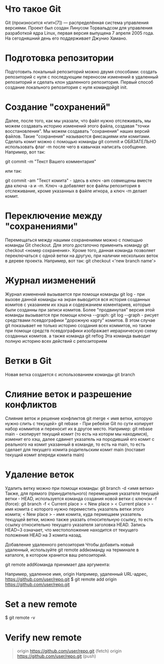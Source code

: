 # Что такое Git 
Git (произносится «гит»[7]) — распределённая система управления версиями. Проект был создан Линусом Торвальдсом для управления разработкой ядра Linux, первая версия выпущена 7 апреля 2005 года. На сегодняшний день его поддерживает Джунио Хамано.

# Подготовка репозитории
Подготовить локальный репозиторий можно двумя способами: создать репозиторий с нуля с последующим
переносом изменений в удаленный репозиторий и сделать клон удаленного репозитория.
Первый способ создание локального репозитория с нуля командойgit init.

# Создание "сохранений"
Далее, после того, как мы указали, что файл нужно отслеживать, мы можем создавать историю изменений этого файла, создавая "точки восстановления".
Мы можем создавать "сохранения" наших версий файлов. Такие "сохранения" называются фиксациями или комитами.
Сделать комит можно с помощью команды git commit и ОБЯЗАТЕЛЬНО использовать флаг -m после чего в кавычках написать сообщение.
Например, вот так:

git commit -m "Текст Вашего комментария"

или так:

git commit -am "Текст комита" - здесь в ключ -am совмещены вместе два ключа -а и -m. Ключ -а добавляет все файлы репозитория в отслеживание, кроме указанных в файле игнора, а ключ -m делает комит.

# Переключение между "сохранениями"
Перемещаться между нашими сохранениями можно с помощью команды Git checkout. Для этого достаточно применить команду git checkout <номер сохранения>.
Кроме того, данная команда позволяет переключаться с одной ветки на другую, при наличии нескольких веток в дереве проекта. Например, вот так:
git checkout <'new branch name'>


# Журнал иизменений 
Журнал изменений вызывается при помощи команды git log - при вызове данной команды на экран выводится вся история созданных комитов с указанием их хэша и содержанием коментариев, которые были созданны при записи комитов.
Более "продвинутая" версия этой команды вызывается при помощи ключа --graph:
git log --graph - рисует средствами псевдографики "дорожную карту" комитов. В этом случае git показывает не только историю создания всех коммитов, но также при помощи средств псевдографики изображает иерархическую схему созданных комитов.
а также команда
git reflog
Эта команда выводит полную историю всех действий с репозиторием

# Ветки в Git 

Новая ветка создается с использованием команды git branch

# Слияние веток и разрешение конфликтов
Слияние веток и решение конфликтов
git merge < имя ветки, которую нужно слить с текущей>
git rebase - При ребейзе Git по сути копирует набор коммитов и переносит их в другое место.
Например:
git rebase main - скопирует текущий комит (то есть на которм мы находимся), изменит его хэш, далее сдвинет указатель на породивший его комит с реального на комит указанный в команде, то есть на main, то есть сделает для текущего комита родительским комит main (поставит текущий комит впереди комита main)

# Удаление веток
Удалить ветку можно при помощи команды:
git branch -d <имя ветки>
Также, для прямого (принудительного) перемещения указателя текущей ветки - HEAD, используется команда создания новой ветки с ключом -f (force):
git branch -f < Current place > < New place >
< Current place > - имя комита с которого нужно переместить указатель ветки этого комита;
< New place > - имя комита, куда пермещаем указатель текцущей ветки, можно также указать относительную ссылку, то есть ссылку относительно текущего указателя заголовка HEAD. Запись HEAD~3 означает, что местоположение находится от текущего положения HEAD на 3 комита назад.


Добавление удаленного репозитория
Чтобы добавить новый удаленный, используйте git remote addкоманду на терминале в каталоге, в котором хранится ваш репозиторий.

git remote addКоманда принимает два аргумента:

Например, удаленное имя, origin
Например, удаленный URL-адрес, https://github.com/user/repo.git
$ git remote add origin https://github.com/user/repo.git
# Set a new remote

$ git remote -v
# Verify new remote
> origin  https://github.com/user/repo.git (fetch)
> origin  https://github.com/user/repo.git (push)